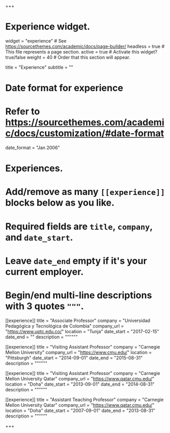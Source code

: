 +++
# Experience widget.
widget = "experience"  # See https://sourcethemes.com/academic/docs/page-builder/
headless = true  # This file represents a page section.
active = true  # Activate this widget? true/false
weight = 40  # Order that this section will appear.

title = "Experience"
subtitle = ""

# Date format for experience
#   Refer to https://sourcethemes.com/academic/docs/customization/#date-format
date_format = "Jan 2006"

# Experiences.
#   Add/remove as many `[[experience]]` blocks below as you like.
#   Required fields are `title`, `company`, and `date_start`.
#   Leave `date_end` empty if it's your current employer.
#   Begin/end multi-line descriptions with 3 quotes `"""`.
[[experience]]
  title = "Associate Professor"
  company = "Universidad Pedagógica y Tecnológica de Colombia"
  company_url = "https://www.uptc.edu.co/"
  location = "Tunja"
  date_start = "2017-02-15"
  date_end = ""
  description = """"""

[[experience]]
  title = "Visiting Assistant Professor"
  company = "Carnegie Mellon University"
  company_url = "https://www.cmu.edu/"
  location = "Pittsburgh"
  date_start = "2014-09-01"
  date_end = "2015-08-31"
  description = """"""

[[experience]]
  title = "Visiting Assistant Professor"
  company = "Carnegie Mellon University Qatar"
  company_url = "https://www.qatar.cmu.edu/"
  location = "Doha"
  date_start = "2013-09-01"
  date_end = "2014-08-31"
  description = """"""

[[experience]]
  title = "Assistant Teaching Professor"
  company = "Carnegie Mellon University Qatar"
  company_url = "https://www.qatar.cmu.edu/"
  location = "Doha"
  date_start = "2007-09-01"
  date_end = "2013-08-31"
  description = """"""

+++

